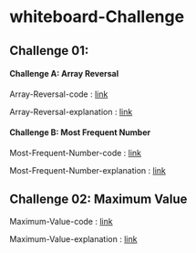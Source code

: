 # whiteboard-Challenge

## Challenge 01:
#### Challenge A: Array Reversal
Array-Reversal-code :
[link](https://github.com/nooralbonne/challenges-and-data-structures1/blob/whiteboard-challenges/whiteboard-challenges/assets/Array-Reversal-code.png)	

Array-Reversal-explanation :
[link](https://github.com/nooralbonne/challenges-and-data-structures1/blob/whiteboard-challenges/whiteboard-challenges/assets/Array-Reversal-explanation.png)

#### Challenge B: Most Frequent Number
Most-Frequent-Number-code :
[link](https://github.com/nooralbonne/challenges-and-data-structures1/blob/whiteboard-challenges/whiteboard-challenges/assets/Most-Frequent-Number-code.png)	

Most-Frequent-Number-explanation :
[link](https://github.com/nooralbonne/challenges-and-data-structures1/blob/whiteboard-challenges/whiteboard-challenges/assets/Most-Frequent-Number-explanation.png)

## Challenge 02: Maximum Value
Maximum-Value-code :
[link](https://github.com/nooralbonne/challenges-and-data-structures1/blob/Maximum-Value/whiteboard-challenges/assets/Maximum-Value-code.png)	

Maximum-Value-explanation :
[link](https://github.com/nooralbonne/challenges-and-data-structures1/blob/Maximum-Value/whiteboard-challenges/assets/Maximum-Value-explanation.png)
